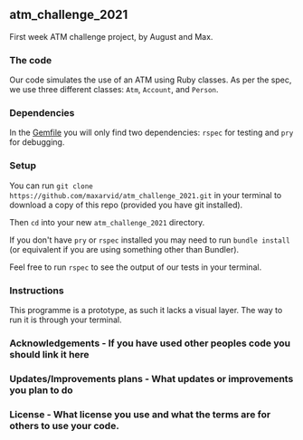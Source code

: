 ## atm_challenge_2021
First week ATM challenge project, by August and Max.

### The code
Our code simulates the use of an ATM using Ruby classes. As per the spec, we use three different classes: `Atm`, `Account`, and `Person`. 

### Dependencies
In the [Gemfile](https://github.com/maxarvid/atm_challenge_2021/blob/master/Gemfile) you will only find two dependencies: `rspec` for testing and `pry` for debugging.

### Setup
You can run `git clone https://github.com/maxarvid/atm_challenge_2021.git` in your terminal to download a copy of this repo (provided you have git installed).

Then `cd` into your new `atm_challenge_2021` directory.

If you don't have `pry` or `rspec` installed you may need to run `bundle install` (or equivalent if you are using something other than Bundler).

Feel free to run `rspec` to see the output of our tests in your terminal.

### Instructions
This programme is a prototype, as such it lacks a visual layer. The way to run it is through your terminal.

### Acknowledgements - If you have used other peoples code you should link it here

### Updates/Improvements plans - What updates or improvements you plan to do

### License - What license you use and what the terms are for others to use your code.